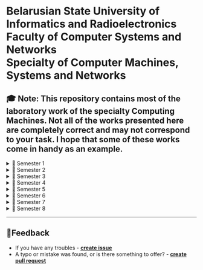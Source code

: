 # Belarusian State University of Informatics and Radioelectronics<br> Faculty of Computer Systems and Networks<br> Specialty of Computer Machines, Systems and Networks

🎓 Note:
This repository contains most of the laboratory work of the specialty Computing Machines. Not all of the works presented here are completely correct and may not correspond to your task. I hope that some of these works come in handy as an example.
---
<details>
<summary>📘 Semester 1</summary>

- [✅**Основы алгоритмизации и программирования**](https://github.com/steppbol/bsuir-csn-cmsn-helper/tree/master/data/semester-1/fundamentals-of-algorithmization-and-programming) [`C`](https://github.com/steppbol/bsuir-csn-cmsn-helper/search?l=C) [`C++`](https://github.com/steppbol/bsuir-csn-cmsn-helper/search?l=C%2B%2B)
- [❌**Белорусский язык. Культура речи**](https://github.com/steppbol/bsuir-csn-cmsn-helper/tree/master/data/semester-1/belarusian-language-culture-of-speech)
- [❌**Инженерная и компьютерная графика**](https://github.com/steppbol/bsuir-csn-cmsn-helper/tree/master/data/semester-1/computer-engineering-graphics)
- [❌**Иностранный язык**](https://github.com/steppbol/bsuir-csn-cmsn-helper/tree/master/data/semester-1/foreign-language)
- [❌**История**](https://github.com/steppbol/bsuir-csn-cmsn-helper/tree/master/data/semester-1/history)
- [❌**Математика**](https://github.com/steppbol/bsuir-csn-cmsn-helper/tree/master/data/semester-1/mathematics)
- [❌**Философия**](https://github.com/steppbol/bsuir-csn-cmsn-helper/tree/master/data/semester-1/philosophy)
- [❌**Физическая культура**](https://github.com/steppbol/bsuir-csn-cmsn-helper/tree/master/data/semester-1/physical-culture)
- [❌**Физика**](https://github.com/steppbol/bsuir-csn-cmsn-helper/tree/master/data/semester-1/physics)

</details>

<details>
<summary>📘 Semester 2</summary>

- [✅**Основы алгоритмизации и программирования**](https://github.com/steppbol/bsuir-csn-cmsn-helper/tree/master/data/semester-2/fundamentals-of-algorithmization-and-programming) [`C`](https://github.com/steppbol/bsuir-csn-cmsn-helper/search?l=C) [`C++`](https://github.com/steppbol/bsuir-csn-cmsn-helper/search?l=C%2B%2B)
- [❌**Арифметические и логические основы вычислительной техники**](https://github.com/steppbol/bsuir-csn-cmsn-helper/tree/master/data/semester-2/arithmetic-and-logical-foundations-of-computer-technology)
- [❌**Иностранный язык**](https://github.com/steppbol/bsuir-csn-cmsn-helper/tree/master/data/semester-2/foreign-language)
- [❌**Логика**](https://github.com/steppbol/bsuir-csn-cmsn-helper/tree/master/data/semester-2/logics)
- [❌**Математика**](https://github.com/steppbol/bsuir-csn-cmsn-helper/tree/master/data/semester-2/mathematics)
- [❌**Физическая культура**](https://github.com/steppbol/bsuir-csn-cmsn-helper/tree/master/data/semester-2/physical-culture)
- [❌**Физика**](https://github.com/steppbol/bsuir-csn-cmsn-helper/tree/master/data/semester-2/physics)
- [❌**Политология**](https://github.com/steppbol/bsuir-csn-cmsn-helper/tree/master/data/semester-2/political-science)

</details>

<details>
<summary>📘 Semester 3</summary>

- [✅**Конструирование программ и языки программирования**](https://github.com/steppbol/bsuir-csn-cmsn-helper/tree/master/data/semester-3/programming-design-and-programming-languages) [`C`](https://github.com/steppbol/bsuir-csn-cmsn-helper/search?l=C) [`C++`](https://github.com/steppbol/bsuir-csn-cmsn-helper/search?l=C%2B%2B)
- [❌**Дискретная математика**](https://github.com/steppbol/bsuir-csn-cmsn-helper/tree/master/data/semester-3/discrete-mathematics)
- [❌**Теория электрических цепей**](https://github.com/steppbol/bsuir-csn-cmsn-helper/tree/master/data/semester-3/electrical-circuit-theory)
- [❌**Электронные приборы**](https://github.com/steppbol/bsuir-csn-cmsn-helper/tree/master/data/semester-3/electronic-devices)
- [❌**Безопасность жизнедеятельности человека**](https://github.com/steppbol/bsuir-csn-cmsn-helper/tree/master/data/semester-3/human-life-safety)
- [❌**Математика**](https://github.com/steppbol/bsuir-csn-cmsn-helper/tree/master/data/semester-3/mathematics)
- [❌**Физическая культура**](https://github.com/steppbol/bsuir-csn-cmsn-helper/tree/master/data/semester-3/physical-culture)
- [❌**Физика**](https://github.com/steppbol/bsuir-csn-cmsn-helper/tree/master/data/semester-3/physics)

</details>

<details>
<summary>📘 Semester 4</summary>

- [✅**Кросс-платформенное программирование**](https://github.com/steppbol/bsuir-csn-cmsn-helper/tree/master/data/semester-4/cross-platform-programming) [`Java`](https://github.com/steppbol/bsuir-csn-cmsn-helper/search?l=Java) [`Scala`](https://github.com/steppbol/bsuir-csn-cmsn-helper/search?l=Scala)
- [✅**Архитектура персональных компьютеров**](https://github.com/steppbol/bsuir-csn-cmsn-helper/tree/master/data/semester-4/personal-computer-architecture) [`C`](https://github.com/steppbol/bsuir-csn-cmsn-helper/search?l=C) [`C++`](https://github.com/steppbol/bsuir-csn-cmsn-helper/search?l=C%2B%2B) [`Assembly`](https://github.com/steppbol/bsuir-csn-cmsn-helper/search?l=Assembly)
- [✅**Конструирование программ и языки программирования**](https://github.com/steppbol/bsuir-csn-cmsn-helper/tree/master/data/semester-4/programming-design-and-programming-languages) [`Assembly`](https://github.com/steppbol/bsuir-csn-cmsn-helper/search?l=Assembly)
- [✅**Системное программное обеспечение вычислительных машин**](https://github.com/steppbol/bsuir-csn-cmsn-helper/tree/master/data/semester-4/computer-system-software) [`C`](https://github.com/steppbol/bsuir-csn-cmsn-helper/search?l=C) [`C++`](https://github.com/steppbol/bsuir-csn-cmsn-helper/search?l=C%2B%2B)
- [❌**Схемотехника**](https://github.com/steppbol/bsuir-csn-cmsn-helper/tree/master/data/semester-4/circuitry)
- [❌**Метрология, стандартизация и сертификация в радиоэлектронике**](https://github.com/steppbol/bsuir-csn-cmsn-helper/tree/master/data/semester-4/metrology-standardization-and-certification-in-radio-electronics)
- [❌**Физическая культура**](https://github.com/steppbol/bsuir-csn-cmsn-helper/tree/master/data/semester-4/physical-culture)
- [❌**Теория вероятностей и математическая статистика**](https://github.com/steppbol/bsuir-csn-cmsn-helper/tree/master/data/semester-4/theory-of-probability-and-mathematical-statistics)

</details>

<details>
<summary>📘 Semester 5</summary>

- [✅**Технологии разработки и тестирования программного обеспечения**](https://github.com/steppbol/bsuir-csn-cmsn-helper/tree/master/data/semester-5/software-development-and-testing-technologies/lab-work) [`C`](https://github.com/steppbol/bsuir-csn-cmsn-helper/search?l=C) [`C++`](https://github.com/steppbol/bsuir-csn-cmsn-helper/search?l=C%2B%2B)
- [✅**Структурная и функциональная организация электронных вычислительных машин**](https://github.com/steppbol/bsuir-csn-cmsn-helper/tree/master/data/semester-5/structural-and-functional-organization-of-electronic-computing-machines) [`VHDL`](https://github.com/steppbol/bsuir-csn-cmsn-helper/search?l=VHDL)
- [✅**Теоретические основы компьютерных сетей**](https://github.com/steppbol/bsuir-csn-cmsn-helper/tree/master/data/semester-5/theoretical-foundations-of-computer-networks) [`Java`](https://github.com/steppbol/bsuir-csn-cmsn-helper/search?l=Java)
- [✅**Интерфейсы и периферийные  устройства**](https://github.com/steppbol/bsuir-csn-cmsn-helper/tree/master/data/semester-5/interfaces-and-peripheral-devices) [`C`](https://github.com/steppbol/bsuir-csn-cmsn-helper/search?l=C) [`C++`](https://github.com/steppbol/bsuir-csn-cmsn-helper/search?l=C%2B%2B)
- [❌**Схемотехника**](https://github.com/steppbol/bsuir-csn-cmsn-helper/tree/master/data/semester-5/circuitry)
- [❌**Основы защиты информации и управление интеллектуальной собственностью**](https://github.com/steppbol/bsuir-csn-cmsn-helper/tree/master/data/semester-5/fundamentals-of-information-protection-and-intellectual-property-management)
- [❌**Физическая культура**](https://github.com/steppbol/bsuir-csn-cmsn-helper/tree/master/data/semester-5/physical-culture)

</details>

<details>
<summary>📘 Semester 6</summary>

- [✅**Администрирование компьютерных систем и сетей**](https://github.com/steppbol/bsuir-csn-cmsn-helper/tree/master/data/semester-6/administration-of-computer-systems-and-networks) `Cisco Packet Tracer` `GNS3`
- [✅**Цифровая обработка сигналов и изображений**](https://github.com/steppbol/bsuir-csn-cmsn-helper/tree/master/data/semester-6/digital-signal-and-image-processing) [`Java`](https://github.com/steppbol/bsuir-csn-cmsn-helper/search?l=Java) [`Jupyter Notebook`](https://github.com/steppbol/bsuir-csn-cmsn-helper/search?l=Jupyter+Notebook)
- [✅**Архитектура высокопроизводительных процессоров**](https://github.com/steppbol/bsuir-csn-cmsn-helper/tree/master/data/semester-6/high-performance-processors-architecture) [`C`](https://github.com/steppbol/bsuir-csn-cmsn-helper/search?l=C) [`C++`](https://github.com/steppbol/bsuir-csn-cmsn-helper/search?l=C%2B%2B)
- [✅**Технологии разработки и тестирования программного обеспечения**](https://github.com/steppbol/bsuir-csn-cmsn-helper/tree/master/data/semester-6/software-development-and-testing-technologies/lab-work) [`Java`](https://github.com/steppbol/bsuir-csn-cmsn-helper/search?l=Java) [`TypeScript`](https://github.com/steppbol/bsuir-csn-cmsn-helper/search?l=TypeScript)
- [✅**Системный анализ**](https://github.com/steppbol/bsuir-csn-cmsn-helper/tree/master/data/semester-6/system-analysis) [`Python`](https://github.com/steppbol/bsuir-csn-cmsn-helper/search?l=Python)
- [❌**Экономика**](https://github.com/steppbol/bsuir-csn-cmsn-helper/tree/master/data/semester-6/economics)
- [❌**Основы бизнеса и права в информационных технологиях**](https://github.com/steppbol/bsuir-csn-cmsn-helper/tree/master/data/semester-6/fundamentals-of-business-and-law-in-information-technology)
- [❌**Физическая культура**](https://github.com/steppbol/bsuir-csn-cmsn-helper/tree/master/data/semester-6/physical-culture)

</details>

<details>
<summary>📘 Semester 7</summary>

- [✅**Системное программное обеспечение локальных компьютерных сетей**](https://github.com/steppbol/bsuir-csn-cmsn-helper/tree/master/data/semester-7/system-software-for-local-computer-systems) [`Java`](https://github.com/steppbol/bsuir-csn-cmsn-helper/search?l=Java)
- [✅**Аппаратное обеспечение компьютерных сетей**](https://github.com/steppbol/bsuir-csn-cmsn-helper/tree/master/data/semester-7/computer-network-hardware) `Cisco Packet Tracer`
- [✅**Цифровая обработка сигналов и изображений**](https://github.com/steppbol/bsuir-csn-cmsn-helper/tree/master/data/semester-7/digital-signal-and-image-processing) [`Java`](https://github.com/steppbol/bsuir-csn-cmsn-helper/search?l=Java) [`Python`](https://github.com/steppbol/bsuir-csn-cmsn-helper/search?l=Python)
- [✅**Микропроцессорные средства и системы**](https://github.com/steppbol/bsuir-csn-cmsn-helper/tree/master/data/semester-7/microprocessor-systems-and-tools) [`C`](https://github.com/steppbol/bsuir-csn-cmsn-helper/search?l=C)
- [✅**Автоматизация проектирования вычислительных машин и систем**](https://github.com/steppbol/bsuir-csn-cmsn-helper/tree/master/data/semester-7/computer-aided-design-of-computers-and-systems) [`VHDL`](https://github.com/steppbol/bsuir-csn-cmsn-helper/search?l=VHDL)
- [✅**Моделирование**](https://github.com/steppbol/bsuir-csn-cmsn-helper/tree/master/data/semester-7/modeling) [`Jupyter Notebook`](https://github.com/steppbol/bsuir-csn-cmsn-helper/search?l=Jupyter+Notebook)

</details>

<details>
<summary>📘 Semester 8</summary>

- [✅**Системное программное обеспечение локальных компьютерных сетей**](https://github.com/steppbol/bsuir-csn-cmsn-helper/tree/master/data/semester-8/system-software-for-local-computer-systems) [`Python`](https://github.com/steppbol/bsuir-csn-cmsn-helper/search?l=Python)
- [❌**Системы хранения данных**](https://github.com/steppbol/bsuir-csn-cmsn-helper/tree/master/data/semester-8/data-storage-systems)
- [❌**Контроль и диагностика средств вычислительной техники**](https://github.com/steppbol/bsuir-csn-cmsn-helper/tree/master/data/semester-8/monitoring-and-diagnostics-of-computer-equipment)
- [❌**Маркетинг программных продуктов и услуг**](https://github.com/steppbol/bsuir-csn-cmsn-helper/tree/master/data/semester-8/software-product-and-service-marketing)

</details>

___

## 📃Feedback

- If you have any troubles - [**create issue**](https://github.com/steppbol/bsuir-csn-cmsn-helper/issues/new)
- A typo or mistake was found, or is there something to offer? - [**create pull request**](https://github.com/steppbol/bsuir-csn-cmsn-helper/pulls)
